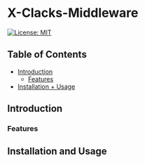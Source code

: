 # X-Clacks-Middleware

[![License: MIT](https://img.shields.io/badge/License-MIT-yellow.svg)](https://opensource.org/licenses/MIT)

## Table of Contents

 - [Introduction](#intro) 
    - [Features](#feat)
 - [Installation + Usage](#usage)

## <a name="intro"></a> Introduction

### <a name="feat"></a> Features

## <a name="usage"></a> Installation and Usage
